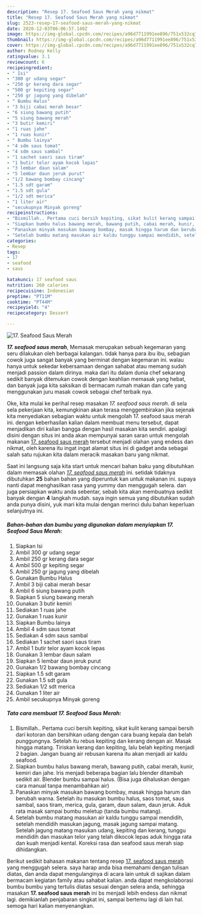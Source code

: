 ```yaml
---
description: "Resep 17. Seafood Saus Merah yang nikmat"
title: "Resep 17. Seafood Saus Merah yang nikmat"
slug: 2523-resep-17-seafood-saus-merah-yang-nikmat
date: 2020-12-03T06:06:57.140Z
image: https://img-global.cpcdn.com/recipes/a96d7711991ee896/751x532cq70/17-seafood-saus-merah-foto-resep-utama.jpg
thumbnail: https://img-global.cpcdn.com/recipes/a96d7711991ee896/751x532cq70/17-seafood-saus-merah-foto-resep-utama.jpg
cover: https://img-global.cpcdn.com/recipes/a96d7711991ee896/751x532cq70/17-seafood-saus-merah-foto-resep-utama.jpg
author: Rodney Kelly
ratingvalue: 3.1
reviewcount: 6
recipeingredient:
- " Isi"
- "300 gr udang segar"
- "250 gr kerang dara segar"
- "500 gr kepiting segar"
- "250 gr jagung yang dibelah"
- " Bumbu Halus"
- "3 biji cabai merah besar"
- "6 siung bawang putih"
- "5 siung bawang merah"
- "3 butir kemiri"
- "1 ruas jahe"
- "1 ruas kunir"
- " Bumbu lainya"
- "4 sdm saus tomat"
- "4 sdm saus sambal"
- "1 sachet saori saus tiram"
- "1 butir telor ayam kocok lepas"
- "3 lembar daun salam"
- "5 lembar daun jeruk purut"
- "1/2 bawang bombay cincang"
- "1.5 sdt garam"
- "1.5 sdt gula"
- "1/2 sdt merica"
- "1 liter air"
- "secukupnya Minyak goreng"
recipeinstructions:
- "Bismillah.. Pertama cuci bersih kepiting, sikat kulit kerang sampai bersih dari kotoran dan bersihkan udang dengan cara buang kepala dan belah punggungnya. Setelah itu rebus kepiting dan kerang dengan air. Masak hingga matang. Tiriskan kerang dan kepiting, lalu belah kepiting menjadi 2 bagian. Jangan buang air rebusan karena itu akan menjadi air kaldu seafood."
- "Siapkan bumbu halus bawang merah, bawang putih, cabai merah, kunir, kemiri dan jahe. Iris menjadi beberapa bagian lalu blender ditambah sedikit air. Blender bumbu sampai halus. (Bisa juga dihaluskan dengan cara manual tanpa menambahkan air)"
- "Panaskan minyak masukan bawang bombay, masak hingga harum dan berubah warna. Setelah itu masukan bumbu halus, saos tomat, saus sambal, saos tiram, merica, gula, garam, daun salam, daun jeruk. Aduk rata masak sampai bumbu meletup (tanda bumbu matang)."
- "Setelah bumbu matang masukan air kaldu tunggu sampai mendidih, setelah mendidih masukan jagung, masak jagung sampai matang. Setelah jagung matang masukan udang, kepiting dan kerang, tunggu mendidih dan masukan telor yang telah dikocok lepas aduk hingga rata dan kuah menjadi kental. Koreksi rasa dan seafood saus merah siap dihidangkan."
categories:
- Resep
tags:
- 17
- seafood
- saus

katakunci: 17 seafood saus 
nutrition: 260 calories
recipecuisine: Indonesian
preptime: "PT11M"
cooktime: "PT44M"
recipeyield: "4"
recipecategory: Dessert

---
```



![17. Seafood Saus Merah](https://img-global.cpcdn.com/recipes/a96d7711991ee896/751x532cq70/17-seafood-saus-merah-foto-resep-utama.jpg)

<b><i>17. seafood saus merah</i></b>, Memasak merupakan sebuah kegemaran yang seru dilakukan oleh berbagai kalangan. tidak hanya para ibu ibu, sebagian cowok juga sangat banyak yang berminat dengan kegemaran ini. walau hanya untuk sekedar kebersamaan dengan sahabat atau memang sudah menjadi passion dalam dirinya. maka dari itu dalam dunia chef sekarang sedikit banyak ditemukan cowok dengan keahlian memasak yang hebat, dan banyak juga kita saksikan di bermacam rumah makan dan cafe yang menggunakan juru masak cowok sebagai chef terbaik nya.



Oke, kita mulai ke perihal resep masakan <i>17. seafood saus merah</i>. di sela sela pekerjaan kita, kemungkinan akan terasa menggembirakan jika sejenak kita menyediakan sebagian waktu untuk mengolah 17. seafood saus merah ini. dengan keberhasilan kalian dalam membuat menu tersebut, dapat menjadikan diri kalian bangga dengan hasil masakan kita sendiri. apalagi disini dengan situs ini anda akan mempunyai saran saran untuk mengolah makanan <u>17. seafood saus merah</u> tersebut menjadi olahan yang endess dan nikmat, oleh karena itu ingat ingat alamat situs ini di gadget anda sebagai salah satu rujukan kita dalam meracik masakan baru yang nikmat.


Saat ini langsung saja kita start untuk mencari bahan baku yang dibutuhkan dalam memasak olahan <u><i>17. seafood saus merah</i></u> ini. setidak tidaknya dibutuhkan <b>25</b> bahan bahan yang diperuntuk kan untuk makanan ini. supaya nanti dapat menghasilkan rasa yang yummy dan menggugah selera. dan juga persiapkan waktu anda sebentar, sebab kita akan membuatnya sedikit banyak dengan <b>4</b> langkah mudah. saya ingin semua yang dibutuhkan sudah anda punya disini, yuk mari kita mulai dengan merinci dulu bahan keperluan selanjutnya ini.

<!--inarticleads1-->

##### Bahan-bahan dan bumbu yang digunakan dalam menyiapkan 17. Seafood Saus Merah:

1. Siapkan  Isi
1. Ambil 300 gr udang segar
1. Ambil 250 gr kerang dara segar
1. Ambil 500 gr kepiting segar
1. Ambil 250 gr jagung yang dibelah
1. Gunakan  Bumbu Halus
1. Ambil 3 biji cabai merah besar
1. Ambil 6 siung bawang putih
1. Siapkan 5 siung bawang merah
1. Gunakan 3 butir kemiri
1. Sediakan 1 ruas jahe
1. Gunakan 1 ruas kunir
1. Siapkan  Bumbu lainya
1. Ambil 4 sdm saus tomat
1. Sediakan 4 sdm saus sambal
1. Sediakan 1 sachet saori saus tiram
1. Ambil 1 butir telor ayam kocok lepas
1. Gunakan 3 lembar daun salam
1. Siapkan 5 lembar daun jeruk purut
1. Gunakan 1/2 bawang bombay cincang
1. Siapkan 1.5 sdt garam
1. Gunakan 1.5 sdt gula
1. Sediakan 1/2 sdt merica
1. Gunakan 1 liter air
1. Ambil secukupnya Minyak goreng




<!--inarticleads2-->

##### Tata cara membuat 17. Seafood Saus Merah:

1. Bismillah.. Pertama cuci bersih kepiting, sikat kulit kerang sampai bersih dari kotoran dan bersihkan udang dengan cara buang kepala dan belah punggungnya. Setelah itu rebus kepiting dan kerang dengan air. Masak hingga matang. Tiriskan kerang dan kepiting, lalu belah kepiting menjadi 2 bagian. Jangan buang air rebusan karena itu akan menjadi air kaldu seafood.
1. Siapkan bumbu halus bawang merah, bawang putih, cabai merah, kunir, kemiri dan jahe. Iris menjadi beberapa bagian lalu blender ditambah sedikit air. Blender bumbu sampai halus. (Bisa juga dihaluskan dengan cara manual tanpa menambahkan air)
1. Panaskan minyak masukan bawang bombay, masak hingga harum dan berubah warna. Setelah itu masukan bumbu halus, saos tomat, saus sambal, saos tiram, merica, gula, garam, daun salam, daun jeruk. Aduk rata masak sampai bumbu meletup (tanda bumbu matang).
1. Setelah bumbu matang masukan air kaldu tunggu sampai mendidih, setelah mendidih masukan jagung, masak jagung sampai matang. Setelah jagung matang masukan udang, kepiting dan kerang, tunggu mendidih dan masukan telor yang telah dikocok lepas aduk hingga rata dan kuah menjadi kental. Koreksi rasa dan seafood saus merah siap dihidangkan.




Berikut sedikit bahasan makanan tentang resep <u>17. seafood saus merah</u> yang menggugah selera. saya harap anda bisa memahami dengan tulisan diatas, dan anda dapat mengulanginya di acara lain untuk di sajikan dalam bermacam kegiatan family atau sahabat kalian. anda dapat mengkolaborasi bumbu bumbu yang tertulis diatas sesuai dengan selera anda, sehingga masakan <b>17. seafood saus merah</b> ini bs menjadi lebih endess dan nikmat lagi. demikianlah penjabaran singkat ini, sampai bertemu lagi di lain hal. semoga hari kalian menyenangkan.
